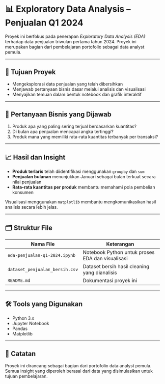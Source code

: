 # 📊 Exploratory Data Analysis – Penjualan Q1 2024

Proyek ini berfokus pada penerapan *Exploratory Data Analysis (EDA)* terhadap data penjualan triwulan pertama tahun 2024. Proyek ini merupakan bagian dari pembelajaran portofolio sebagai data analyst pemula.

---

## 🎯 Tujuan Proyek
- Mengeksplorasi data penjualan yang telah dibersihkan
- Menjawab pertanyaan bisnis dasar melalui analisis dan visualisasi
- Menyajikan temuan dalam bentuk notebook dan grafik interaktif

---

## 📌 Pertanyaan Bisnis yang Dijawab
1. Produk apa yang paling sering terjual berdasarkan kuantitas?
2. Di bulan apa penjualan mencapai angka tertinggi?
3. Produk mana yang memiliki rata-rata kuantitas terbanyak per transaksi?

---

## 📈 Hasil dan Insight
- **Produk terlaris** telah diidentifikasi menggunakan `groupby` dan `sum`
- **Penjualan bulanan** menunjukkan Januari sebagai bulan terkuat secara nilai penjualan
- **Rata-rata kuantitas per produk** membantu memahami pola pembelian konsumen

Visualisasi menggunakan `matplotlib` membantu mengkomunikasikan hasil analisis secara lebih jelas.

---

## 🗂️ Struktur File

| Nama File                      | Keterangan                                               |
|-------------------------------|-----------------------------------------------------------|
| `eda-penjualan-q1-2024.ipynb` | Notebook Python untuk proses EDA dan visualisasi         |
| `dataset_penjualan_bersih.csv`| Dataset bersih hasil cleaning yang dianalisis            |
| `README.md`                   | Dokumentasi proyek ini                                   |

---

## 🛠️ Tools yang Digunakan
- Python 3.x
- Jupyter Notebook
- Pandas
- Matplotlib

---

## 🧠 Catatan
Proyek ini dirancang sebagai bagian dari portofolio data analyst pemula. Semua insight yang diperoleh berasal dari data yang disimulasikan untuk tujuan pembelajaran.
